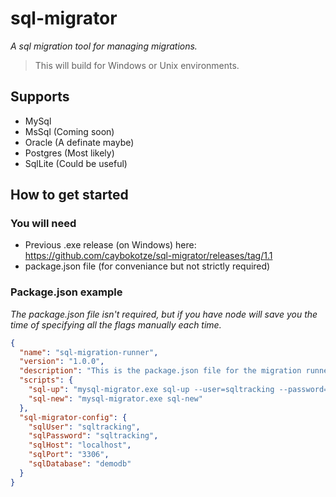 # sql-migrator
*A sql migration tool for managing migrations.*

> This will build for Windows or Unix environments.

## Supports
- MySql
- MsSql (Coming soon)
- Oracle (A definate maybe)
- Postgres (Most likely)
- SqlLite (Could be useful)


## How to get started

### You will need
- Previous .exe release (on Windows) here: https://github.com/caybokotze/sql-migrator/releases/tag/1.1
- package.json file (for conveniance but not strictly required)

### Package.json example
*The package.json file isn't required, but if you have node will save you the time of specifying all the flags manually each time.*

```json
{
  "name": "sql-migration-runner",
  "version": "1.0.0",
  "description": "This is the package.json file for the migration runner executable to maintain variables and make them easily editable",
  "scripts": {
    "sql-up": "mysql-migrator.exe sql-up --user=sqltracking --password=sqltracking --host=localhost --port=3306 --database=demodb",
    "sql-new": "mysql-migrator.exe sql-new"
  },
  "sql-migrator-config": {
    "sqlUser": "sqltracking",
    "sqlPassword": "sqltracking",
    "sqlHost": "localhost",
    "sqlPort": "3306",
    "sqlDatabase": "demodb"
  }
}
```
